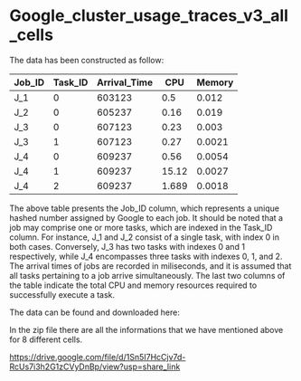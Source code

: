 # Google_cluster_usage_traces_v3_all_cells


The data has been constructed as follow:


| Job_ID        | Task_ID       | Arrival_Time | CPU   | Memory |
| ------------- | ------------- | -------------| ---   | -------|
| J_1  | 0             |   603123  | 0.5   | 0.012  |
| J_2  | 0             |   605237  | 0.16  | 0.019  |
| J_3  | 0             |   607123  | 0.23  | 0.003  |
| J_3  | 1             |   607123  | 0.27  | 0.0021 |
| J_4  | 0             |   609237  | 0.56  | 0.0054 |
| J_4   | 1             |   609237  | 15.12 | 0.0027 |
| J_4   | 2             |   609237  | 1.689 | 0.0018 |


The above table presents the Job_ID column, which represents a unique hashed number assigned by Google to each job. It should be noted that a job may comprise one or more tasks, which are indexed in the Task_ID column. For instance, J_1 and J_2 consist of a single task, with index 0 in both cases. Conversely, J_3 has two tasks with indexes 0 and 1 respectively, while J_4 encompasses three tasks with indexes 0, 1, and 2. The arrival times of jobs are recorded in miliseconds, and it is assumed that all tasks pertaining to a job arrive simultaneously. The last two columns of the table indicate the total CPU and memory resources required to successfully execute a task.



The data can be found and downloaded here:

In the zip file there are all the informations that we have mentioned above for 8 different cells.

https://drive.google.com/file/d/1Sn5I7HcCjv7d-RcUs7i3h2G1zCVyDnBp/view?usp=share_link
